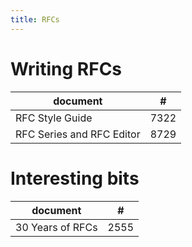 ```yaml
---
title: RFCs
---
```


# Writing RFCs

document                  | #
---                       | ---
RFC Style Guide           | 7322
RFC Series and RFC Editor | 8729

# Interesting bits

document         | #
---              | ---
30 Years of RFCs | 2555
